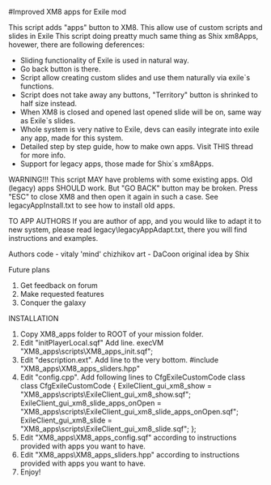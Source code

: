 #Improved XM8 apps for Exile mod

This script adds "apps" button to XM8. This allow use of custom scripts and slides in Exile
This script doing preatty much same thing as Shix xm8Apps, hovewer, there are following deferences:
 - Sliding functionality of Exile is used in natural way.
 - Go back button is there.
 - Script allow creating custom slides and use them naturally via exile`s functions.
 - Script does not take away any buttons, "Territory" button is shrinked to half size instead.
 - When XM8 is closed and opened last opened slide will be on, same way as Exile`s slides.
 - Whole system is very native to Exile, devs can easily integrate into exile any app, made for this system.
 - Detailed step by step guide, how to make own apps. Visit THIS thread for more info.
 - Support for legacy apps, those made for Shix`s xm8Apps.
 
WARNING!!! This script MAY have problems with some existing apps.
Old (legacy) apps SHOULD work. But "GO BACK" button may be broken.
Press "ESC" to close XM8 and then open it again in such a case.
See legacyAppInstall.txt to see how to install old apps.

TO APP AUTHORS
If you are author of app, and you would like to adapt it to new system, please 
read legacy\legacyAppAdapt.txt, there you will find instructions and examples.

Authors
code - vitaly 'mind' chizhikov 
art - DaCoon
original idea by Shix

Future plans
1) Get feedback on forum
2) Make requested features
3) Conquer the galaxy

INSTALLATION
1) Copy XM8_apps folder to ROOT of your mission folder.
2) Edit "initPlayerLocal.sqf" Add line.
	execVM "XM8_apps\scripts\XM8_apps_init.sqf";
3) Edit "description.ext". Add line to the very bottom.
	#include "XM8_apps\XM8_apps_sliders.hpp"
4) Edit "config.cpp". Add following lines to CfgExileCustomCode class
    class CfgExileCustomCode 
    {
        ExileClient_gui_xm8_show = "XM8_apps\scripts\ExileClient_gui_xm8_show.sqf";
        ExileClient_gui_xm8_slide_apps_onOpen = "XM8_apps\scripts\ExileClient_gui_xm8_slide_apps_onOpen.sqf";
        ExileClient_gui_xm8_slide = "XM8_apps\scripts\ExileClient_gui_xm8_slide.sqf";
    };
5) Edit "XM8_apps\XM8_apps_config.sqf" according to instructions provided with apps you want to have.
6) Edit "XM8_apps\XM8_apps_sliders.hpp" according to instructions provided with apps you want to have. 
7) Enjoy!